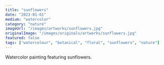 ```yaml
---
title: "sunflowers"
date: "2023-01-01"
medium: "watercolor"
category: "nature"
imageUrl: "/images/artworks/sunflowers.jpg"
originalImage: "/images/originals/artworks/sunflowers.jpg"
featured: false
tags: ["watercolour", "botanical", "floral", "sunflowers", "nature"]
---
```


Watercolor painting featuring sunflowers.
